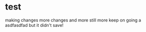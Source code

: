 # test

making changes
more changes
and more
still more
keep on going a asdfasdfad
but it didn't save!
